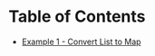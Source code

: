 # Table of Contents

* [Example 1 - Convert List to Map](https://github.com/alejoalvarez/Java-Exercises/tree/main/Exercises-Java8/src/main/java/co/com/alejo/exercise1)

